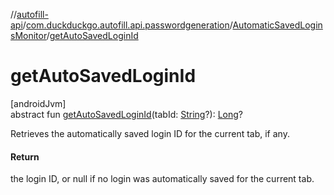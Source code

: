 //[autofill-api](../../../index.md)/[com.duckduckgo.autofill.api.passwordgeneration](../index.md)/[AutomaticSavedLoginsMonitor](index.md)/[getAutoSavedLoginId](get-auto-saved-login-id.md)

# getAutoSavedLoginId

[androidJvm]\
abstract fun [getAutoSavedLoginId](get-auto-saved-login-id.md)(tabId: [String](https://kotlinlang.org/api/latest/jvm/stdlib/kotlin/-string/index.html)?): [Long](https://kotlinlang.org/api/latest/jvm/stdlib/kotlin/-long/index.html)?

Retrieves the automatically saved login ID for the current tab, if any.

#### Return

the login ID, or null if no login was automatically saved for the current tab.

